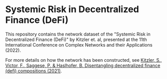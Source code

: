 # Systemic Risk in Decentralized Finance (DeFi)

This repository contains the network dataset of the "Systemic Risk in Decentralized Finance (DeFi)" by Kitzler et. al, presented at the 11th International Conference on Complex Networks and their Applications (2022).

For more details on how the network has been constructed, see [Kitzler, S., Victor, F., Saggese, P. & Haslhofer, B. Disentangling decentralized finance (defi)
compositions (2021)](https://arxiv.org/abs/2111.11933).
